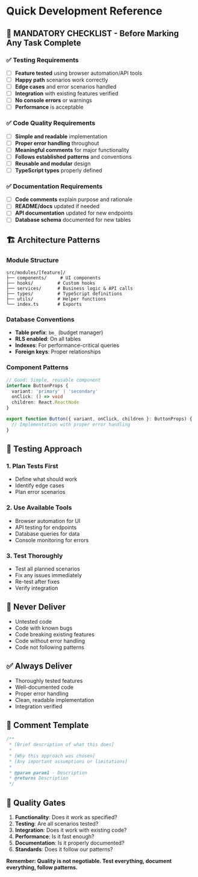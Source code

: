 # Quick Development Reference

## 🚨 MANDATORY CHECKLIST - Before Marking Any Task Complete

### ✅ Testing Requirements
- [ ] **Feature tested** using browser automation/API tools
- [ ] **Happy path** scenarios work correctly
- [ ] **Edge cases** and error scenarios handled
- [ ] **Integration** with existing features verified
- [ ] **No console errors** or warnings
- [ ] **Performance** is acceptable

### ✅ Code Quality Requirements
- [ ] **Simple and readable** implementation
- [ ] **Proper error handling** throughout
- [ ] **Meaningful comments** for major functionality
- [ ] **Follows established patterns** and conventions
- [ ] **Reusable and modular** design
- [ ] **TypeScript types** properly defined

### ✅ Documentation Requirements
- [ ] **Code comments** explain purpose and rationale
- [ ] **README/docs** updated if needed
- [ ] **API documentation** updated for new endpoints
- [ ] **Database schema** documented for new tables

## 🏗️ Architecture Patterns

### Module Structure
```
src/modules/[feature]/
├── components/     # UI components
├── hooks/         # Custom hooks
├── services/      # Business logic & API calls
├── types/         # TypeScript definitions
├── utils/         # Helper functions
└── index.ts       # Exports
```

### Database Conventions
- **Table prefix**: `bm_` (budget manager)
- **RLS enabled**: On all tables
- **Indexes**: For performance-critical queries
- **Foreign keys**: Proper relationships

### Component Patterns
```typescript
// Good: Simple, reusable component
interface ButtonProps {
  variant: 'primary' | 'secondary'
  onClick: () => void
  children: React.ReactNode
}

export function Button({ variant, onClick, children }: ButtonProps) {
  // Implementation with proper error handling
}
```

## 🧪 Testing Approach

### 1. Plan Tests First
- Define what should work
- Identify edge cases
- Plan error scenarios

### 2. Use Available Tools
- Browser automation for UI
- API testing for endpoints
- Database queries for data
- Console monitoring for errors

### 3. Test Thoroughly
- Test all planned scenarios
- Fix any issues immediately
- Re-test after fixes
- Verify integration

## 🚫 Never Deliver
- Untested code
- Code with known bugs
- Code breaking existing features
- Code without error handling
- Code not following patterns

## ✅ Always Deliver
- Thoroughly tested features
- Well-documented code
- Proper error handling
- Clean, readable implementation
- Integration verified

## 📝 Comment Template
```typescript
/**
 * [Brief description of what this does]
 * 
 * [Why this approach was chosen]
 * [Any important assumptions or limitations]
 * 
 * @param param1 - Description
 * @returns Description
 */
```

## 🎯 Quality Gates
1. **Functionality**: Does it work as specified?
2. **Testing**: Are all scenarios tested?
3. **Integration**: Does it work with existing code?
4. **Performance**: Is it fast enough?
5. **Documentation**: Is it properly documented?
6. **Standards**: Does it follow our patterns?

**Remember: Quality is not negotiable. Test everything, document everything, follow patterns.**

